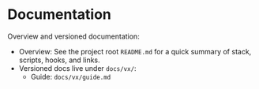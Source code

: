 # Documentation

Overview and versioned documentation:

- Overview: See the project root `README.md` for a quick summary of stack, scripts, hooks, and links.
- Versioned docs live under `docs/vx/`:
  - Guide: `docs/vx/guide.md`
